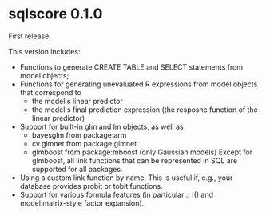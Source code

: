 # sqlscore 0.1.0
First release.

This version includes:

* Functions to generate CREATE TABLE and SELECT statements from model objects;
* Functions for generating unevaluated R expressions from model objects that correspond to
    * the model's linear predictor
    * the model's final prediction expression (the resposne function of the linear predictor)
* Support for built-in glm and lm objects, as well as
    * bayesglm from package:arm
    * cv.glmnet from package:glmnet
    * glmboost from package:mboost (only Gaussian models)
  Except for glmboost, all link functions that can be represented in SQL are supported for all packages.
* Using a custom link function by name. This is useful if, e.g., your database provides probit or tobit functions.
* Support for various formula features (in particular :, I() and model.matrix-style factor expansion).
